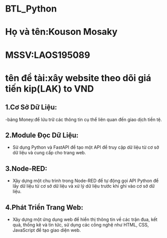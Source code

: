 # BTL_Python
# Họ và tên:Kouson Mosaky
# MSSV:LAOS195089
# tên đề tài:xây website theo dõi giá tiến kip(LAK) to VND

## 1.Cơ Sở Dữ Liệu:

-bảng Money:để lứu trữ các thông tin cụ thể liên quan đến giao dịch tiền tệ.
  
## 2.Module Đọc Dữ Liệu:
- Sử dụng Python và FastAPI để tạo một API để truy cập dữ liệu từ cơ sở dữ liệu và cung cấp cho trang web.

## 3.Node-RED:
- Xây dựng một chu trình trong Node-RED để tự động gọi API Python để lấy dữ liệu từ cơ sở dữ liệu và xử lý dữ liệu trước khi ghi vào cơ sở dữ liệu.

## 4.Phát Triển Trang Web:
- Xây dựng một ứng dụng web để hiển thị thông tin về các trận đua, kết quả, thống kê và tin tức, sử dụng các công nghệ như HTML, CSS, JavaScript để tạo giao diện web.
